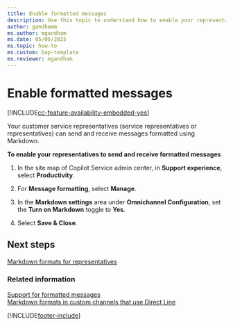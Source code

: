 ```yaml
---
title: Enable formatted messages
description: Use this topic to understand how to enable your representatives to send and receive formatted messages in Omnichannel for Customer Service.
author: gandhamm
ms.author: mgandham
ms.date: 05/05/2025
ms.topic: how-to
ms.custom: bap-template
ms.reviewer: mgandham
---
```


# Enable formatted messages

[!INCLUDE[cc-feature-availability-embedded-yes](../../includes/cc-feature-availability-embedded-yes.md)]

Your customer service representatives (service representatives or representatives) can send and receive messages formatted using Markdown.

**To enable your representatives to send and receive formatted messages**

1. In the site map of Copilot Service admin center, in **Support experience**, select **Productivity**.

1. For **Message formatting**, select **Manage**.

1. In the **Markdown settings** area under **Omnichannel Configuration**, set the **Turn on Markdown** toggle to **Yes**.

1. Select **Save & Close**.

## Next steps

[Markdown formats for representatives](../use/markdown-formats-agents.md)  

### Related information

[Support for formatted messages](card-support-in-channels.md#support-for-formatted-messages)  
[Markdown formats in custom channels that use Direct Line](../develop/markdown-formats-dev.md)  

[!INCLUDE[footer-include](../../includes/footer-banner.md)]
